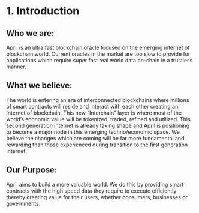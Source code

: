 # 1. Introduction

## **Who we are:**  <a id="who-we-are"></a>

April is an ultra fast blockchain oracle focused on the emerging internet of blockchain world. Current oracles in the market are too slow to provide for applications which require super fast real world data on-chain in a trustless manner.

## **What we believe:** <a id="what-we-believe"></a>

The world is entering an era of interconnected blockchains where millions of smart contracts will reside and interact with each other creating an Internet of blockchain. This new “Interchain” layer is where most of the world’s economic value will be tokenized, traded, refined and utilized. This second generation internet is already taking shape and April is positioning to become a major node in this emerging techno/economic space. We believe the changes which are coming will be far more fundamental and rewarding than those experienced during transition to the first generation internet.

## **Our Purpose:** <a id="our-purpose"></a>

April aims to build a more valuable world. We do this by providing smart contracts with the high speed data they require to execute efficiently thereby creating value for their users, whether consumers, businesses or governments.

